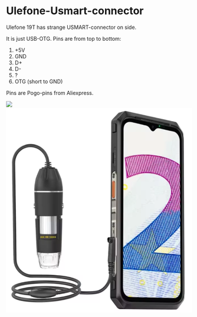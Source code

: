 # Ulefone-Usmart-connector
Ulefone 19T has strange USMART-connector on side.

It is just USB-OTG. Pins are from top to bottom:

1. +5V
2. GND 
3. D+
4. D-
5. ?
6. OTG (short to GND)

Pins are Pogo-pins from Aliexpress.

<img src=kuva2.png>

<img src=kuva.png>
